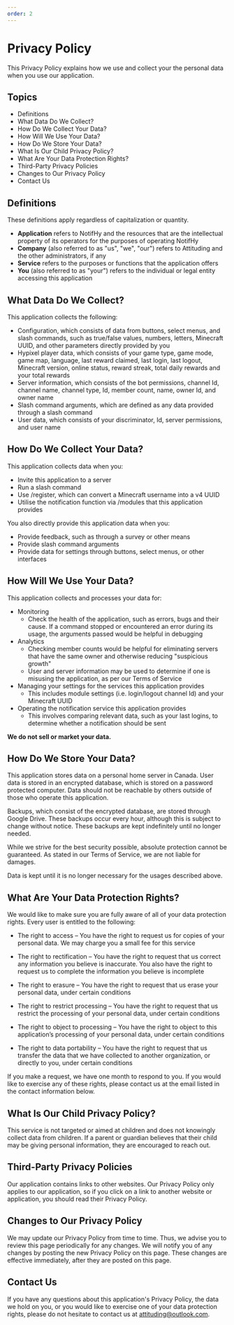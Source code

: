 ```yaml
---
order: 2
---
```

# Privacy Policy
This Privacy Policy explains how we use and collect your the personal data when you use our application.

## Topics
- Definitions
- What Data Do We Collect?
- How Do We Collect Your Data?
- How Will We Use Your Data?
- How Do We Store Your Data?
- What Is Our Child Privacy Policy?
- What Are Your Data Protection Rights?
- Third-Party Privacy Policies
- Changes to Our Privacy Policy
- Contact Us

## Definitions
These definitions apply regardless of capitalization or quantity.
- **Application** refers to NotifHy and the resources that are the intellectual property of its operators for the purposes of operating NotifHy
- **Company** (also referred to as "us", "we", "our") refers to Attituding and the other administrators, if any
- **Service** refers to the purposes or functions that the application offers
- **You** (also referred to as "your") refers to the individual or legal entity accessing this application

## What Data Do We Collect?
This application collects the following:
- Configuration, which consists of data from buttons, select menus, and slash commands, such as true/false values, numbers, letters, Minecraft UUID, and other parameters directly provided by you 
- Hypixel player data, which consists of your game type, game mode, game map, language, last reward claimed, last login, last logout, Minecraft version, online status, reward streak, total daily rewards and your total rewards
- Server information, which consists of the bot permissions, channel Id, channel name, channel type, Id, member count, name, owner Id, and owner name
- Slash command arguments, which are defined as any data provided through a slash command
- User data, which consists of your discriminator, Id, server permissions, and user name

## How Do We Collect Your Data?
This application collects data when you:

- Invite this application to a server
- Run a slash command
- Use /register, which can convert a Minecraft username into a v4 UUID
- Utilise the notification function via /modules that this application provides

You also directly provide this application data when you:
- Provide feedback, such as through a survey or other means
- Provide slash command arguments
- Provide data for settings through buttons, select menus, or other interfaces

## How Will We Use Your Data?
This application collects and processes your data for:

- Monitoring
  - Check the health of the application, such as errors, bugs and their cause. If a command stopped or encountered an error during its usage, the arguments passed would be helpful in debugging
- Analytics
  - Checking member counts would be helpful for eliminating servers that have the same owner and otherwise reducing "suspicious growth"
  - User and server information may be used to determine if one is misusing the application, as per our Terms of Service
- Managing your settings for the services this application provides
  - This includes module settings (i.e. login/logout channel Id) and your Minecraft UUID
- Operating the notification service this application provides
  - This involves comparing relevant data, such as your last logins, to determine whether a notification should be sent

**We do not sell or market your data.**

## How Do We Store Your Data?
This application stores data on a personal home server in Canada. User data is stored in an encrypted database, which is stored on a password protected computer. Data should not be reachable by others outside of those who operate this application.

Backups, which consist of the encrypted database, are stored through Google Drive. These backups occur every hour, although this is subject to change without notice. These backups are kept indefinitely until no longer needed.

While we strive for the best security possible, absolute protection cannot be guaranteed. As stated in our Terms of Service, we are not liable for damages.

Data is kept until it is no longer necessary for the usages described above.

## What Are Your Data Protection Rights?
We would like to make sure you are fully aware of all of your data protection rights. Every user is entitled to the following:

- The right to access – You have the right to request us for copies of your personal data. We may charge you a small fee for this service

- The right to rectification – You have the right to request that us correct any information you believe is inaccurate. You also have the right to request us to complete the information you believe is incomplete

- The right to erasure – You have the right to request that us erase your personal data, under certain conditions

- The right to restrict processing – You have the right to request that us restrict the processing of your personal data, under certain conditions

- The right to object to processing – You have the right to object to this application’s processing of your personal data, under certain conditions

- The right to data portability – You have the right to request that us transfer the data that we have collected to another organization, or directly to you, under certain conditions

If you make a request, we have one month to respond to you. If you would like to exercise any of these rights, please contact us at the email listed in the contact information below.

## What Is Our Child Privacy Policy?
This service is not targeted or aimed at children and does not knowingly collect data from children. If a parent or guardian believes that their child may be giving personal information, they are encouraged to reach out.

## Third-Party Privacy Policies
Our application contains links to other websites. Our Privacy Policy only applies to our application, so if you click on a link to another website or application, you should read their Privacy Policy.

## Changes to Our Privacy Policy
We may update our Privacy Policy from time to time. Thus, we advise you to review this page periodically for any changes. We will notify you of any changes by posting the new Privacy Policy on this page. These changes are effective immediately, after they are posted on this page.

## Contact Us
If you have any questions about this application's Privacy Policy, the data we hold on you, or you would like to exercise one of your data protection rights, please do not hesitate to contact us at attituding@outlook.com.